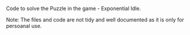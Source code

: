 Code to solve the Puzzle in the game - Exponential Idle. 

Note: The files and code are not tidy and well documented as it is only for persoanal use.
